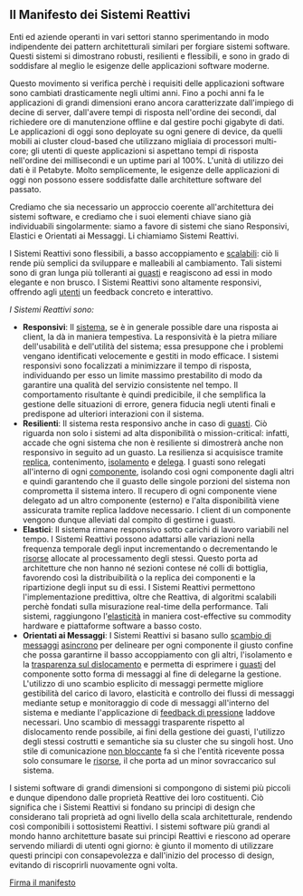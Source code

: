 Il Manifesto dei Sistemi Reattivi
---------------------------------

Enti ed aziende operanti in vari settori stanno sperimentando in modo indipendente dei pattern architetturali similari per forgiare sistemi software. Questi sistemi si dimostrano robusti, resilienti e flessibili, e sono in grado di soddisfare al meglio le esigenze delle applicazioni software moderne.

Questo movimento si verifica perchè i requisiti delle applicazioni software sono cambiati drasticamente negli ultimi anni. Fino a pochi anni fa le applicazioni di grandi dimensioni erano ancora caratterizzate dall'impiego di decine di server, dall'avere tempi di risposta nell'ordine dei secondi, dal richiedere ore di manutenzione offline e dal gestire pochi gigabyte di dati. Le applicazioni di oggi sono deployate su ogni genere di device, da quelli mobili ai cluster cloud-based che utilizzano migliaia di processori multi-core; gli utenti di queste applicazioni si aspettano tempi di risposta nell'ordine dei millisecondi
 e un uptime pari al 100%. L'unità di utilizzo dei dati è il Petabyte. Molto semplicemente, le esigenze delle applicazioni di oggi non possono essere soddisfatte dalle architetture software del passato.

Crediamo che sia necessario un approccio coerente all'architettura dei sistemi software, e crediamo che i suoi elementi chiave siano già individuabili singolarmente: siamo a favore di sistemi che siano Responsivi, Elastici e Orientati ai Messaggi. Li chiamiamo Sistemi Reattivi.

I Sistemi Reattivi sono flessibili, a basso accoppiamento e [scalabili](/it/glossary#Scalabilità): ciò li rende più semplici da sviluppare e malleabili al cambiamento. Tali sistemi sono di gran lunga più tolleranti ai [guasti](/it/glossary#Guasto) e reagiscono ad essi in modo elegante e non brusco. I Sistemi Reattivi sono altamente responsivi, offrendo agli [utenti](/it/glossary/#Utente) un feedback concreto e interattivo.


*I Sistemi Reattivi sono:*

* <a name="Responsivi"></a>**Responsivi**: Il [sistema](/it/glossary#Sistema), se è in generale possible dare una risposta ai client, la dà in maniera tempestiva.
La responsività è la pietra miliare dell'usabilità e dell'utilità del sistema; essa presuppone che i problemi vengano identificati velocemente e gestiti in modo efficace. I sistemi responsivi sono focalizzati a minimizzare il tempo di risposta, individuando per esso un limite massimo prestabilito di modo da garantire una qualità del servizio consistente nel tempo. Il comportamento risultante è quindi predicibile, il che semplifica la gestione delle situazioni di errore, genera fiducia negli utenti finali e predispone ad ulteriori interazioni con il sistema.
* <a name="Resilienti"></a>**Resilienti**: Il sistema resta responsivo anche in caso di [guasti](/it/glossary#Guasto). Ciò riguarda non solo i sistemi ad alta disponibilità o mission-critical: infatti, accade che ogni sistema che non è resiliente si dimostrerà anche non responsivo in seguito ad un guasto. La resilienza si acquisisce tramite [replica](/it/glossary#Replica), contenimento, [isolamento](/it/glossary#Isolamento) e [delega](/it/glossary#Delega).
I guasti sono relegati all'interno di ogni [componente](/it/glossary#Componente), isolando così ogni componente dagli altri e quindi garantendo che il guasto delle singole porzioni del sistema non comprometta il sistema intero. Il recupero di ogni componente viene delegato ad un altro componente (esterno) e l'alta disponibilità viene assicurata tramite replica laddove necessario. I client di un componente vengono dunque alleviati dal compito di gestirne i guasti.
* <a name="Elastici"></a>**Elastici**: Il sistema rimane responsivo sotto carichi di lavoro variabili nel tempo. I Sistemi Reattivi possono adattarsi alle variazioni nella frequenza temporale degli input incrementando o decrementando le [risorse](/it/glossary#Risorsa) allocate al processamento degli stessi. Questo porta ad architetture che non hanno né sezioni contese né colli di bottiglia, favorendo così la distribuibilità o la replica dei componenti e la ripartizione degli input su di essi. I Sistemi Reattivi permettono l'implementazione predittiva, oltre che Reattiva, di algoritmi scalabili perchè fondati sulla misurazione real-time della performance. Tali sistemi, raggiungono l'[elasticità](/it/glossary#Elasticità) in maniera cost-effective su commodity hardware e piattaforme software a basso costo.
* <a name="Orientati ai Messaggi"></a>**Orientati ai Messaggi**: I Sistemi Reattivi si basano sullo [scambio di messaggi](/it/glossary#Orientamento-ai-messaggi) [asincrono](/it/glossary#Asincrono) per delineare per ogni componente il giusto confine che possa garantirne il basso accoppiamento con gli altri, l'isolamento e la [trasparenza sul dislocamento](/it/glossary#Trasparenza-sul-dislocamento) e permetta di esprimere i [guasti](/it/glossary#Guasto) del componente sotto forma di messaggi al fine di delegarne la gestione. L'utilizzo di uno scambio esplicito di messaggi permette migliore gestibilità del carico di lavoro, elasticità e controllo dei flussi di messaggi mediante setup e monitoraggio di code di messaggi all'interno del sistema e mediante l'applicazione di [feedback di pressione](/it/glossary#Feedback-di-pressione) laddove necessari. Uno scambio di messaggi trasparente rispetto al dislocamento rende possibile, ai fini della gestione dei guasti, l'utilizzo degli stessi costrutti e semantiche sia su cluster che su singoli host. Uno stile di comunicazione [non bloccante](/it/glossary#Non-bloccante) fa sì che l'entità ricevente possa solo consumare le [risorse](/it/glossary#Risorsa), il che porta ad un minor sovraccarico sul sistema.

I sistemi software di grandi dimensioni si compongono di sistemi più piccoli e dunque dipendono dalle proprietà Reattive dei loro costituenti. Ciò significa che i Sistemi Reattivi si fondano su principi di design che considerano tali proprietà ad ogni livello della scala architetturale, rendendo così componibili i sottosistemi Reattivi. I sistemi software più grandi al mondo hanno architetture basate sui principi Reattivi e riescono ad operare servendo miliardi di utenti ogni giorno: è giunto il momento di utilizzare questi principi con consapevolezza e dall'inizio del processo di design, evitando di riscoprirli nuovamente ogni volta.

[Firma il manifesto](http://www.reactivemanifesto.org/#sign-button)
